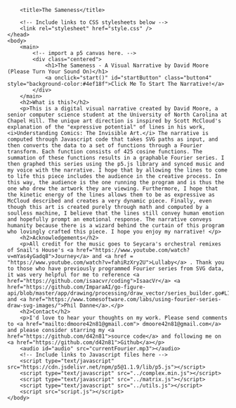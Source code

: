 <!DOCTYPE html>
<html lang="en">
    <head>
        <meta charset="UTF-8">
        <meta name="viewport" content="width=device-width, initial-scale=1.0">

        <title>The Sameness</title>

        <!-- Include links to CSS stylesheets below -->
        <link rel="stylesheet" href="style.css" />
    </head>
    <body>
        <main>
            <!-- import a p5 canvas here. -->
            <div class="centered">
                <h1>The Sameness - A Visual Narrative by David Moore (Please Turn Your Sound On)</h1>
                <a onclick="start()" id="startButton" class="button4" style="background-color:#4ef18f">Click Me To Start The Narrative!</a>    
            </div>
        </main>
        <h2>What is this?</h2>
        <p>This is a digital visual narrative created by David Moore, a senior computer science student at the University of North Carolina at Chapel Hill. The unique art direction is inspired by Scott McCloud's explanation of the "expressive potential" of lines in his work, <i>Understanding Comics: The Invisible Art.</i> The narrative is computed through Javascript code that takes SVG paths as input, and then converts the data to a set of functions through a Fourier transform. Each function consists of 425 cosine functions. The summation of these functions results in a graphable Fourier series. I then graphed this series using the p5.js library and synced music and my voice with the narrative. I hope that by allowing the lines to come to life this piece includes the audience in the creative process. In this way, the audience is the one running the program and is thus the one who drew the artwork they are viewing. Furthermore, I hope that the kinetic energy of the lines allows them to be as expressive as McCloud described and creates a very dynamic piece. Finally, even though this art is created purely through math and computed by a soulless machine, I believe that the lines still convey human emotion and hopefully prompt an emotional response. The narrative conveys humanity because there is a wizard behind the curtain of this program who lovingly crafted this piece. I hope you enjoy my narrative! </p>
        <h2>Acknowledgements</h2>
        <p>All credit for the music goes to Seycara's orchestral remixes of Snail's House's <a href="https://www.youtube.com/watch?v=mYas4yGadq8">Journey</a> and <a href = "https://www.youtube.com/watch?v=fahiRzXry2U">Lullaby</a> . Thank you to those who have previously programmed Fourier series from SVG data, it was very helpful for me to reference <a href="https://github.com/isaacvr/coding">IsaacVr</a> <a href="https://github.com/ImparaAI/go-figure-api/blob/master/app/drawing/processing/draw_vector/series_builder.go#L10">ImparaAI</a> and <a href="https://www.tomesoftware.com/labs/using-fourier-series-draw-svg-images/">Phil Danne</a>.</p>
        <h2>Contact</h2>
        <p>I'd love to hear your thoughts on my work. Please send comments to <a href="mailto:dmoore42n81@gmail.com"> dmoore42n81@gmail.com</a> and please consider starring my <a href="https://github.com/d42n81">source code</a> and following me on <a href="https://github.com/d42n81">Github</a></p>
        <audio id="audio" src="currentFourier.mp3"></audio>
        <!-- Include links to Javascript files here -->
        <script type="text/javascript" src="https://cdn.jsdelivr.net/npm/p5@1.1.9/lib/p5.js"></script>
        <script type="text/javascript" src="../complex.min.js"></script>
        <script type="text/javascript" src="../matrix.js"></script>
        <script type="text/javascript" src="../utils.js"></script>
        <script src="script.js"></script>
    </body>
</html>

